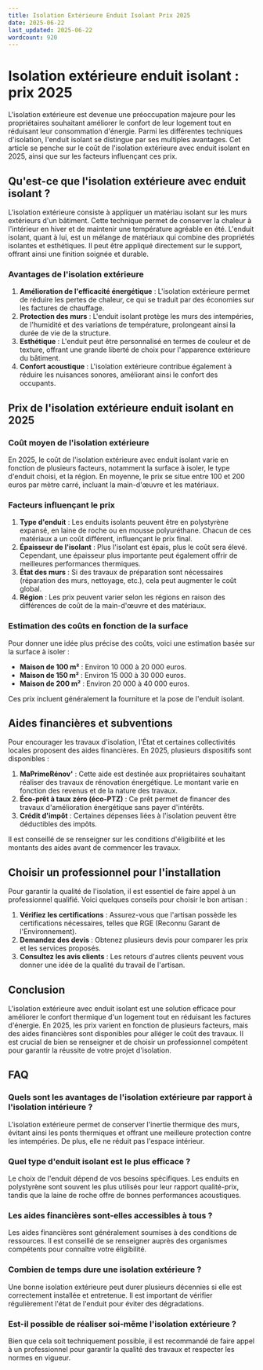```yaml
---
title: Isolation Extérieure Enduit Isolant Prix 2025
date: 2025-06-22
last_updated: 2025-06-22
wordcount: 920
---
```


# Isolation extérieure enduit isolant : prix 2025

L'isolation extérieure est devenue une préoccupation majeure pour les propriétaires souhaitant améliorer le confort de leur logement tout en réduisant leur consommation d'énergie. Parmi les différentes techniques d'isolation, l'enduit isolant se distingue par ses multiples avantages. Cet article se penche sur le coût de l'isolation extérieure avec enduit isolant en 2025, ainsi que sur les facteurs influençant ces prix.

## Qu'est-ce que l'isolation extérieure avec enduit isolant ?

L'isolation extérieure consiste à appliquer un matériau isolant sur les murs extérieurs d'un bâtiment. Cette technique permet de conserver la chaleur à l'intérieur en hiver et de maintenir une température agréable en été. L'enduit isolant, quant à lui, est un mélange de matériaux qui combine des propriétés isolantes et esthétiques. Il peut être appliqué directement sur le support, offrant ainsi une finition soignée et durable.

### Avantages de l'isolation extérieure

1. **Amélioration de l'efficacité énergétique** : L'isolation extérieure permet de réduire les pertes de chaleur, ce qui se traduit par des économies sur les factures de chauffage.
2. **Protection des murs** : L'enduit isolant protège les murs des intempéries, de l'humidité et des variations de température, prolongeant ainsi la durée de vie de la structure.
3. **Esthétique** : L'enduit peut être personnalisé en termes de couleur et de texture, offrant une grande liberté de choix pour l'apparence extérieure du bâtiment.
4. **Confort acoustique** : L'isolation extérieure contribue également à réduire les nuisances sonores, améliorant ainsi le confort des occupants.

## Prix de l'isolation extérieure enduit isolant en 2025

### Coût moyen de l'isolation extérieure

En 2025, le coût de l'isolation extérieure avec enduit isolant varie en fonction de plusieurs facteurs, notamment la surface à isoler, le type d'enduit choisi, et la région. En moyenne, le prix se situe entre 100 et 200 euros par mètre carré, incluant la main-d'œuvre et les matériaux.

### Facteurs influençant le prix

1. **Type d'enduit** : Les enduits isolants peuvent être en polystyrène expansé, en laine de roche ou en mousse polyuréthane. Chacun de ces matériaux a un coût différent, influençant le prix final.
2. **Épaisseur de l'isolant** : Plus l'isolant est épais, plus le coût sera élevé. Cependant, une épaisseur plus importante peut également offrir de meilleures performances thermiques.
3. **État des murs** : Si des travaux de préparation sont nécessaires (réparation des murs, nettoyage, etc.), cela peut augmenter le coût global.
4. **Région** : Les prix peuvent varier selon les régions en raison des différences de coût de la main-d'œuvre et des matériaux.

### Estimation des coûts en fonction de la surface

Pour donner une idée plus précise des coûts, voici une estimation basée sur la surface à isoler :

- **Maison de 100 m²** : Environ 10 000 à 20 000 euros.
- **Maison de 150 m²** : Environ 15 000 à 30 000 euros.
- **Maison de 200 m²** : Environ 20 000 à 40 000 euros.

Ces prix incluent généralement la fourniture et la pose de l'enduit isolant.

## Aides financières et subventions

Pour encourager les travaux d'isolation, l'État et certaines collectivités locales proposent des aides financières. En 2025, plusieurs dispositifs sont disponibles :

1. **MaPrimeRénov'** : Cette aide est destinée aux propriétaires souhaitant réaliser des travaux de rénovation énergétique. Le montant varie en fonction des revenus et de la nature des travaux.
2. **Éco-prêt à taux zéro (éco-PTZ)** : Ce prêt permet de financer des travaux d'amélioration énergétique sans payer d'intérêts.
3. **Crédit d'impôt** : Certaines dépenses liées à l'isolation peuvent être déductibles des impôts.

Il est conseillé de se renseigner sur les conditions d'éligibilité et les montants des aides avant de commencer les travaux.

## Choisir un professionnel pour l'installation

Pour garantir la qualité de l'isolation, il est essentiel de faire appel à un professionnel qualifié. Voici quelques conseils pour choisir le bon artisan :

1. **Vérifiez les certifications** : Assurez-vous que l'artisan possède les certifications nécessaires, telles que RGE (Reconnu Garant de l'Environnement).
2. **Demandez des devis** : Obtenez plusieurs devis pour comparer les prix et les services proposés.
3. **Consultez les avis clients** : Les retours d'autres clients peuvent vous donner une idée de la qualité du travail de l'artisan.

## Conclusion

L'isolation extérieure avec enduit isolant est une solution efficace pour améliorer le confort thermique d'un logement tout en réduisant les factures d'énergie. En 2025, les prix varient en fonction de plusieurs facteurs, mais des aides financières sont disponibles pour alléger le coût des travaux. Il est crucial de bien se renseigner et de choisir un professionnel compétent pour garantir la réussite de votre projet d'isolation.

## FAQ

### Quels sont les avantages de l'isolation extérieure par rapport à l'isolation intérieure ?

L'isolation extérieure permet de conserver l'inertie thermique des murs, évitant ainsi les ponts thermiques et offrant une meilleure protection contre les intempéries. De plus, elle ne réduit pas l'espace intérieur.

### Quel type d'enduit isolant est le plus efficace ?

Le choix de l'enduit dépend de vos besoins spécifiques. Les enduits en polystyrène sont souvent les plus utilisés pour leur rapport qualité-prix, tandis que la laine de roche offre de bonnes performances acoustiques.

### Les aides financières sont-elles accessibles à tous ?

Les aides financières sont généralement soumises à des conditions de ressources. Il est conseillé de se renseigner auprès des organismes compétents pour connaître votre éligibilité.

### Combien de temps dure une isolation extérieure ?

Une bonne isolation extérieure peut durer plusieurs décennies si elle est correctement installée et entretenue. Il est important de vérifier régulièrement l'état de l'enduit pour éviter des dégradations.

### Est-il possible de réaliser soi-même l'isolation extérieure ?

Bien que cela soit techniquement possible, il est recommandé de faire appel à un professionnel pour garantir la qualité des travaux et respecter les normes en vigueur.